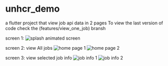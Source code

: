 # unhcr_demo
a flutter project that view job api data in 2 pages
To view the last version of code check the (features/view_one_job) bransh 

screen 1:
![splash animated screen](https://github.com/user-attachments/assets/d807840e-864a-4c1e-832b-fa072b99ebac)

screen 2: view All jobs 
![home page 1](https://github.com/user-attachments/assets/090426ac-8b76-4d82-b971-c92d448e4bb6)
![home page 2](https://github.com/user-attachments/assets/7cd5ad6b-7740-4c8f-ba03-d3302314360b)

screen 3: view selected job info
![job info 1](https://github.com/user-attachments/assets/cff2781e-b3ae-4e93-9ca0-8d379dd4c510)
![job info 2](https://github.com/user-attachments/assets/6c8de31b-dbad-4882-9da0-d9ea37342335)




